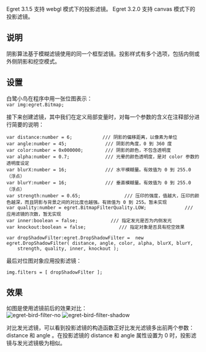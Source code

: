 Egret 3.1.5 支持 webgl 模式下的投影滤镜。
Egret 3.2.0 支持 canvas 模式下的投影滤镜。## 说明阴影算法基于模糊滤镜使用的同一个框型滤镜。投影样式有多个选项，包括内侧或外侧阴影和挖空模式。   ## 设置白鹭小鸟在程序中用一张位图表示：   ```var img:egret.Bitmap;```    接下来创建滤镜，其中我们在定义局部变量时，对每一个参数的含义在注释部分进行简要的说明：   
 ```    var distance:number = 6;           /// 阴影的偏移距离，以像素为单位var angle:number = 45;              /// 阴影的角度，0 到 360 度var color:number = 0x000000;        /// 阴影的颜色，不包含透明度var alpha:number = 0.7;             /// 光晕的颜色透明度，是对 color 参数的透明度设定var blurX:number = 16;              /// 水平模糊量。有效值为 0 到 255.0（浮点）var blurY:number = 16;              /// 垂直模糊量。有效值为 0 到 255.0（浮点）var strength:number = 0.65;                /// 压印的强度，值越大，压印的颜色越深，而且阴影与背景之间的对比度也越强。有效值为 0 到 255。暂未实现var quality:number = egret.BitmapFilterQuality.LOW;              /// 应用滤镜的次数，暂无实现var inner:boolean = false;            /// 指定发光是否为内侧发光var knockout:boolean = false;            /// 指定对象是否具有挖空效果var dropShadowFilter:egret.DropShadowFilter =  new egret.DropShadowFilter( distance, angle, color, alpha, blurX, blurY,    strength, quality, inner, knockout );```   最后对位图对象应用投影滤镜：     ```  img.filters = [ dropShadowFilter ];```## 效果如图是使用滤镜前后的效果对比：       ![egret-bird-filter-no][]      ![egret-bird-filter-shadow][]      对比发光滤镜，可以看到投影滤镜的构造函数正好比发光滤镜多出前两个参数：distance 和 angle 。在投影滤镜的 distance 和 angle 属性设置为 0 时，投影滤镜与发光滤镜极为相似。   [egret-bird-filter-no]: egret-bird-filter-no.png[egret-bird-filter-shadow]: egret-bird-filter-shadow.png